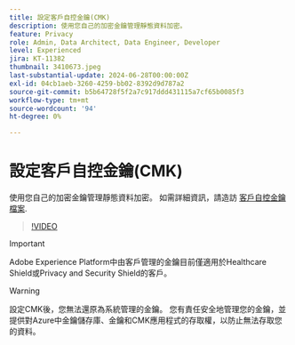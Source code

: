 ```yaml
---
title: 設定客戶自控金鑰(CMK)
description: 使用您自己的加密金鑰管理靜態資料加密。
feature: Privacy
role: Admin, Data Architect, Data Engineer, Developer
level: Experienced
jira: KT-11382
thumbnail: 3410673.jpeg
last-substantial-update: 2024-06-28T00:00:00Z
exl-id: 04cb1aeb-3260-4259-bb02-8392d9d787a2
source-git-commit: b5b64728f5f2a7c917ddd431115a7cf65b0085f3
workflow-type: tm+mt
source-wordcount: '94'
ht-degree: 0%

---
```


# 設定客戶自控金鑰(CMK)

使用您自己的加密金鑰管理靜態資料加密。 如需詳細資訊，請造訪 [客戶自控金鑰檔案](https://experienceleague.adobe.com/docs/experience-platform/landing/governance-privacy-security/customer-managed-keys.html).

>[!VIDEO](https://video.tv.adobe.com/v/3410673/?learn=on)

>[!IMPORTANT]
>
> Adobe Experience Platform中由客戶管理的金鑰目前僅適用於Healthcare Shield或Privacy and Security Shield的客戶。

>[!WARNING]
>
>設定CMK後，您無法還原為系統管理的金鑰。 您有責任安全地管理您的金鑰，並提供對Azure中金鑰儲存庫、金鑰和CMK應用程式的存取權，以防止無法存取您的資料。
